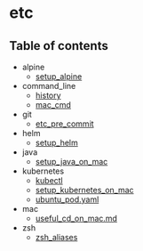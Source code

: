 # etc

## Table of contents

- alpine
  - [setup_alpine](./alpine/setup_alpine.md)
- command_line
  - [history](./command_line/history.md)
  - [mac_cmd](./command_line/mac_cmd.md)
- git
  - [etc_pre_commit](./git/etc_pre_commit.md)
- helm
  - [setup_helm](./helm/setup_helm.md)
- java
  - [setup_java_on_mac](./java/setup_java_on_mac.md)
- kubernetes
  - [kubectl](./kubernetes/kubectl.md)
  - [setup_kubernetes_on_mac](./kubernetes/setup_kubernetes_on_mac.md)
  - [ubuntu_pod.yaml](./kubernetes/ubuntu_pod.yaml)
- mac
  - [useful_cd_on_mac.md](./mac/useful_cd_on_mac.md.md)
- zsh
  - [zsh_aliases](./zsh/zsh_aliases.md)
